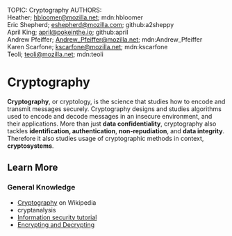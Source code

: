TOPIC: Cryptography
AUTHORS: Heather; hbloomer@mozilla.net; mdn:hbloomer
         Eric Shepherd; eshepherd@mozilla.com; github:a2sheppy
         April King; april@pokeinthe.io; github:april
         Andrew Pfeiffer; Andrew_Pfeiffer@mozilla.net; mdn:Andrew_Pfeiffer
         Karen Scarfone; kscarfone@mozilla.net; mdn:kscarfone
         Teoli; teoli@mozilla.net; mdn:teoli

# Cryptography

**Cryptography**, or cryptology, is the science that studies how to encode and transmit messages
securely. Cryptography designs and studies algorithms used to encode and decode messages in an
insecure environment, and their applications. More than just **data confidentiality**,
cryptography also tackles **identification, authentication**, **non-repudiation**,
and **data integrity**. Therefore it also studies usage of cryptographic methods in context, **cryptosystems**.

## Learn More

### General Knowledge

- [Cryptography](https://en.wikipedia.org/wiki/Cryptography) on Wikipedia
- cryptanalysis
- [Information security tutorial](https://developer.mozilla.org/en-US/Learn/tutorial/Information_Security_Basics)
- [Encrypting and Decrypting](https://wiki.developer.mozilla.org/en-US/docs/Archive/Security/Encryption_and_Decryption)

